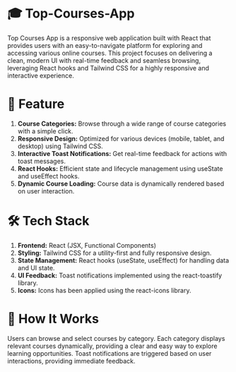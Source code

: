 # 🎓 Top-Courses-App

Top Courses App is a responsive web application built with React that provides users with an easy-to-navigate platform for exploring and accessing various online courses. This project focuses on delivering a clean, modern UI with real-time feedback and seamless browsing, leveraging React hooks and Tailwind CSS for a highly responsive and interactive experience.

# 🚀 Feature
1. **Course Categories:** Browse through a wide range of course categories with a simple click.
2. **Responsive Design:** Optimized for various devices (mobile, tablet, and desktop) using Tailwind CSS.
3. **Interactive Toast Notifications:** Get real-time feedback for actions with toast messages.
4. **React Hooks:** Efficient state and lifecycle management using useState and useEffect hooks.
5. **Dynamic Course Loading:** Course data is dynamically rendered based on user interaction.

# 🛠️ Tech Stack
1. **Frontend:** React (JSX, Functional Components)
2. **Styling:** Tailwind CSS for a utility-first and fully responsive design.
3. **State Management:** React hooks (useState, useEffect) for handling data and UI state.
4. **UI Feedback:** Toast notifications implemented using the react-toastify library.
5. **Icons:** Icons has been applied using the react-icons library.

# 📖 How It Works
Users can browse and select courses by category. Each category displays relevant courses dynamically, providing a clear and easy way to explore learning opportunities. Toast notifications are triggered based on user interactions, providing immediate feedback.
